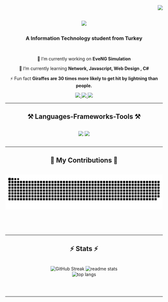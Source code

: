 <img align="right" src="https://visitor-badge.laobi.icu/badge?page_id=HilmiCanUrlu.HilmiCanUrlu" />

<h1 align="center">
    <img src="https://readme-typing-svg.herokuapp.com/?font=Righteous&size=35&center=true&vCenter=true&width=500&height=70&duration=4000&lines=Hi+There!+👋;+I'm+Hilmi+Can+Urlu!;" />
</h1>

<h3 align="center">A Information Technology student from Turkey</h3>

<br/>

<div align="center">
 
 🔭 I’m currently working on **EveNG Simulation**
 
 🌱 I’m currently learning **Network, Javascript, Web Design , C#**

⚡ Fun fact **Giraffes are 30 times more likely to get hit by lightning than people.**

 </div>
 
<div align="center"> 
  <a href="mailto:hilmi.urlu07@gmail.com">
    <img src="https://img.shields.io/badge/Gmail-333333?style=for-the-badge&logo=gmail&logoColor=red" />
  </a>
  <a href="https://www.linkedin.com/in/hilmi-can-ürlü-6a7855329" target="_blank">
    <img src="https://img.shields.io/badge/LinkedIn-0077B5?style=for-the-badge&logo=linkedin&logoColor=white" target="_blank" />
  </a>
  <a href="https://HilmiCanUrlu.github.io" target="_blank">
     <img src="https://img.shields.io/badge/Portfolio-FF5722?style=for-the-badge&logo=todoist&logoColor=white" target="_blank" /> <!-- sqlite, safari, google-chrome are other good icon options -->
  </a>
</div>

 <hr/>
 
<h2 align="center">⚒️ Languages-Frameworks-Tools ⚒️</h2>
<br/>
<div align="center">
    <img src="https://skillicons.dev/icons?i=react,bootstrap,html,css,vscode,github,git" />
    <img src="https://skillicons.dev/icons?i=python,javascript,cs" /><br>
</div>

<br/>
<hr/>

<div align="center">
  <h2>🐍 My Contributions 🐍</h2>
  <br>
  <img alt="snake eating my contributions" src="https://raw.githubusercontent.com/salesp07/salesp07/output/github-contribution-grid-snake.svg" />
  
  <br/><br/><br/>
</div>

<hr/>


<h2 align="center">⚡ Stats ⚡</h2>
<br>
<div align=center>
  <img width=390 src="https://streak-stats.demolab.com?user=HilmiCanUrlu&theme=//react&border_radius=10&card_height=205" alt="GitHub Streak" />
  <img width=390 src="https://github-readme-stats.vercel.app/api?username=HilmiCanUrlu&count_private=true&show_icons=true&theme=//react&rank_icon=github&border_radius=10" alt="readme stats" />
  <br/>
  <img width=325 align="center" src="https://github-readme-stats.vercel.app/api/top-langs/?username=HilmiCanUrlu&hide=HTML&langs_count=8&layout=compact&theme=react&border_radius=10&size_weight=0.5&count_weight=0.5&exclude_repo=github-readme-stats" alt="top langs" />
</div>

<br/><br/>

<hr/>

<br/>
<!--
<div align="center">
<a href='https://ko-fi.com/V7V4RAK9C' target='_blank'><img height='64' style='border:0px;height:64px;' src='https://storage.ko-fi.com/cdn/kofi1.png?v=3' border='0' alt='Buy Me a Coffee at ko-fi.com' /></a>
</div>

<br/>
--->
<!---
HilmiCanUrlu/HilmiCanUrlu is a ✨ special ✨ repository because its `README.md` (this file) appears on your GitHub profile.
You can click the Preview link to take a look at your changes.
--->
